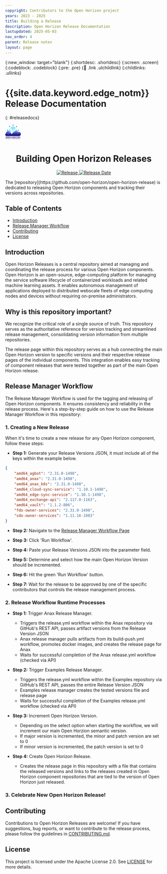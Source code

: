 ```yaml
---
copyright: Contributors to the Open Horizon project
years: 2023 - 2025
title: Building a Release
description: Open Horizon Release Documentation
lastupdated: 2025-05-03
nav_order: 4
parent: Release notes
layout: page
---
```


{:new_window: target="blank"}
{:shortdesc: .shortdesc}
{:screen: .screen}
{:codeblock: .codeblock}
{:pre: .pre}
{:child: .link .ulchildlink}
{:childlinks: .ullinks}

# {{site.data.keyword.edge_notm}} Release Documentation
{: #releasedocs}

<div align="left">
  <img src="https://raw.githubusercontent.com/open-horizon/artwork/refs/heads/master/color/open-horizon-color.png" alt="logo" width="50" height="50">
  
<h1 align="center">Building Open Horizon Releases</h1>

<p align="center">
  <a href="https://github.com/open-horizon/Open-Horizon-Release/releases/latest">
    <img src="https://img.shields.io/github/v/release/open-horizon/Open-Horizon-Release" alt="Release">
  </a>
  <a href="https://github.com/open-horizon/Open-Horizon-Release/releases/latest">
    <img src="https://img.shields.io/github/release-date/open-horizon/Open-Horizon-Release" alt="Release Date">
  </a>
</p>
</div>
The [repository](https://github.com/open-horizon/open-horizon-release) is dedicated to releasing Open Horizon components and tracking their versions across repositories.

## Table of Contents

- [Introduction](#introduction)
- [Release Manager Workflow](#release-manager-workflow)
- [Contributing](#contributing)
- [License](#license)

## Introduction

Open Horizon Releases is a central repository aimed at managing and coordinating the release process for various Open Horizon components. Open Horizon is an open-source, edge-computing platform for managing the service software lifecycle of containerized workloads and related machine learning assets. It enables autonomous management of applications deployed to distributed webscale fleets of edge computing nodes and devices without requiring on-premise administrators.

## Why is this repository important?

We recognize the critical role of a single source of truth. This repository serves as the authoritative reference for version tracking and streamlined release management, consolidating version information from multiple repositories.

The release page within this repository serves as a hub connecting the main Open Horizon version to specific versions and their respective release pages of the individual components. This integration enables easy tracking of component releases that were tested together as part of the main Open Horizon release.

## Release Manager Workflow

The Release Manager Workflow is used for the tagging and releasing of Open Horizon components. It ensures consistency and reliability in the release process. Here's a step-by-step guide on how to use the Release Manager Workflow in this repository:

### 1. Creating a New Release

When it's time to create a new release for any Open Horizon component, follow these steps:

- **Step 1:** Generate your Release Versions JSON, it must include all of the keys within the example below.

```json
{   
    "amd64_agbot": "2.31.0-1498",
    "amd64_anax": "2.31.0-1498",
    "amd64_anax_k8s": "2.31.0-1498",
    "amd64_cloud-sync-service": "1.10.1-1498",
    "amd64_edge-sync-service": "1.10.1-1498",
    "amd64_exchange-api": "2.117.0-1163",
    "amd64_vault": "1.1.2-806",
    "fdo-owner-services": "2.31.0-1498",
    "sdo-owner-services": "1.11.16-1083"
}
```

- **Step 2:** Navigate to the [Release Manager Workflow Page](https://github.com/open-horizon/Open-Horizon-Release/actions/workflows/release.yml)

- **Step 3:** Click 'Run Workflow'.

- **Step 4:** Paste your Release Versions JSON into the parameter field.

- **Step 5:** Determine and select how the main Open Horizon Version should be incremented.

- **Step 6:** Hit the green 'Run Workflow' button.

- **Step 7:** Wait for the release to be approved by one of the specific contributors that controls the release management process.

### 2. Release Workflow Runtime Processes

- **Step 1:** Trigger Anax Release Manager.

  - Triggers the release.yml workflow within the Anax repository via GitHub's REST API, passes artifact versions from the Release Version JSON
  - Anax release manager pulls artifacts from its build-push.yml workflow, promotes docker images, and creates the release page for Anax
  - Waits for successful completion of the Anax release.yml workflow (checked via API)

- **Step 2:** Trigger Examples Release Manager.

  - Triggers the release.yml workflow within the Examples repository via GitHub's REST API, passes the entire Release Version JSON
  - Examples release manager creates the tested versions file and release page
  - Waits for successful completion of the Examples release.yml workflow (checked via API)

- **Step 3:** Increment Open Horizon Version.

  - Depending on the select option when starting the workflow, we will increment our main Open Horzion semantic version.
  - If major version is incremented, the minor and patch version are set to 0
  - If minor version is incremented, the patch version is set to 0

- **Step 4:** Create Open Horizon Release.

  - Creates the release page in this repository with a file that contains the released versions and links to the releases created in Open Horizon component repositories that are tied to the version of Open Horizon just released.

### 3. Celebrate New Open Horizon Release!

## Contributing

Contributions to Open Horizon Releases are welcome! If you have suggestions, bug reports, or want to contribute to the release process, please follow the guidelines in [CONTRIBUTING.md](https://github.com/open-horizon/.github/blob/master/CONTRIBUTING.md).

## License

This project is licensed under the Apache License 2.0. See [LICENSE](https://github.com/open-horizon/open-horizon-release/blob/main/LICENSE) for more details.
